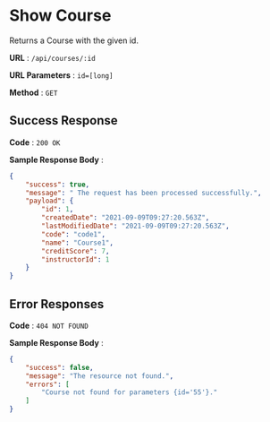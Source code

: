 # Show Course

Returns a Course with the given id.

**URL** : `/api/courses/:id`

**URL Parameters** : `id=[long]`

**Method** : `GET`

## Success Response

**Code** : `200 OK`

**Sample Response Body** :

```json
{
    "success": true,
    "message": " The request has been processed successfully.",
    "payload": {
        "id": 1,
        "createdDate": "2021-09-09T09:27:20.563Z",
        "lastModifiedDate": "2021-09-09T09:27:20.563Z",
        "code": "code1",
        "name": "Course1",
        "creditScore": 7,
        "instructorId": 1
    }
}
```

## Error Responses

**Code** : `404 NOT FOUND`

**Sample Response Body** : 
```json
{
    "success": false,
    "message": "The resource not found.",
    "errors": [
        "Course not found for parameters {id='55'}."
    ]
}
```